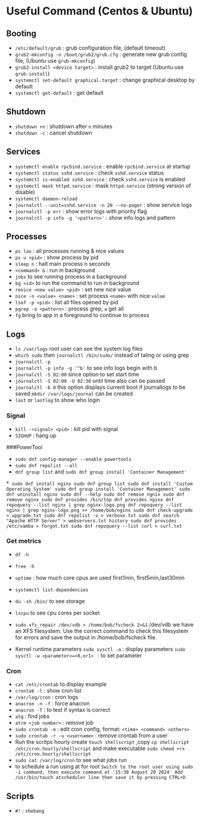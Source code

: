 # Useful Command (Centos & Ubuntu)

## Booting

* `/etc/default/grub` : grub configuration file, (default timeout)
* `grub2-mkconfig -o /boot/grub2/grub.cfg` : generate new grub config file, (Ubuntu use `grub-mkconfig`)
* `grub2-install <device target>` : install grub2 to target (Ubuntu use `grub-install`)
* `systemctl set-default graphical.target` : change graphical desktop by default
* `systemctl get-default` : get default

## Shutdown

* `shutdown +n` : shutdown after `n` minutes
* `shutdown -c` : cancel shutdown

## Services

* `systemctl enable rpcbind.service` : enable `rpcbind.service` at startup
* `systemctl status sshd.service` : check `sshd.service` status
* `systemctl is-enabled sshd.service` : check `sshd.service` is enabled
* `systemctl mask httpd.service` : mask `httpd.service` (strong version of disable)
* `systemctl daemon-reload`
* `journalctl --unit=sshd.service -n 20 --no-pager` : show service logs
* `journalctl -p err` : show error logs with priority flag
* `journalctl -p info -g '<pattern>'` : show info logs and pattern

## Processes

* `ps lax` : all processes running & nice values
* `ps u <pid>` : show process by pid
* `sleep n` : halt main process n seconds
* `<command> &` : run in background
* `jobs` to see running process in a background
* `bg <id>` to run the command to run in background 
* `renice <new value> <pid>` : set new nice value
* `nice -n <value> <name>` : set process `<name>` with nice `value`
* `lsof -p <pid>` : list all files opened by pid
* `pgrep -a <pattern>` : process grep, `a` get all
* `fg` bring to app in a foreground to continue to process

## Logs
* `ls /var/logs` root user can see the system log files
* `which sudo` then  `journalctl /bin/sudo/` instead of taling or using grep
* `journalctl -p` <tab> <tab>
* `journalctl -p info -g '^b'` to see info logs begin with b
* `journalctl -S 02:00` since option to set start time
* `journalctl -S 02:00 -U 02:30` until time also can be passed 
* `journalctl -b 0` this option displays current boot if journallogs to be saved `mkdir /var/logs/journal` can be created 
* `last` or `lastlog` to show who login  
 

### Signal

* `kill -<signal> <pid>` : kill pid with signal
* `SIGHUP` : hang up
 
###PowerTool

 * `sudo dnf config-manager --enable powertools`
 * `sudo dnf repolist --all`
 * `dnf group list` and `sudo dnf group install 'Container Management'`
 
 *` sudo dnf install nginx
    sudo dnf group list
    sudo dnf install 'Custom Operating System'
    sudo dnf group install 'Container Management'
    sudo dnf uninstall nginx
    sudo dnf --help
    sudo dnf remove ngnix
    sudo dnf remove nginx
    sudo dnf provides /bin/top
    dnf provides nginx
    dnf repoquery --list nginx | grep nginx-logo.png
    dnf repoquery --list nginx | grep nginx-logo.png >> /home/bob/nginx
    sudo dnf check-upgrade > upgrade.txt
    sudo dnf repolist -v > verbose.txt
    sudo dnf search "Apache HTTP Server" > webservers.txt
    history
    sudo dnf provides /etc/samba > forgot.txt
    sudo dnf repoquery --list curl > curl.txt`
 

### Get metrics
 
 * `df -h`
 * `free -h`
 * `uptime` : how much core cpus are used first1min, first5min,last30min
 * `systemctl list-dependencies`
 * `du -sh /bin/` to see storage
 * `lscpu` to see cpu cores per socket
 * `sudo xfs_repair /dev/vdb > /home/bob/fscheck 2>&1` /dev/vdb we have an XFS filesystem. Use the correct command to check this filesystem for errors and save the output in /home/bob/fscheck file.
 
 
 * Kernel runtime parameters 
  `sudo sysctl -a` : display parameters
  `sudo sysctl -w <parameter>=<0,or1> ` : to set parameter
 
### Cron
 
* `cat /etc/crontab` to display example
* `crontab -l` : show cron list
* `/var/log/cron` : cron logs
* `anacron -n -f` : force anacron
* `anacron -T` : to test if syntax is correct
* `atq` : find jobs
* `atrm <job number>` : remove job
* `sudo crontab -e` : edit cron config, format: `<time> <command> <others>`
* `sudo crontab -r -u <username>` : remove crontab from a user
* Run the scritps hourly  create `touch shellscript` ,copy  `cp shellscript /etc/cron.hourly/shellscript`  and make executable `sudo chmod +rx /etc/cron.hourly/shellscript`
* `sudo cat /var/log/cron` to see what jobs run 
* to schedule a run using at for root `Switch to the root user using sudo -i command, then execute command at '15:30 August 20 2024'
Add /usr/bin/touch atscheduler line then save it by pressing CTRL+D `
 

## Scripts

* `#!` : `shebang`
